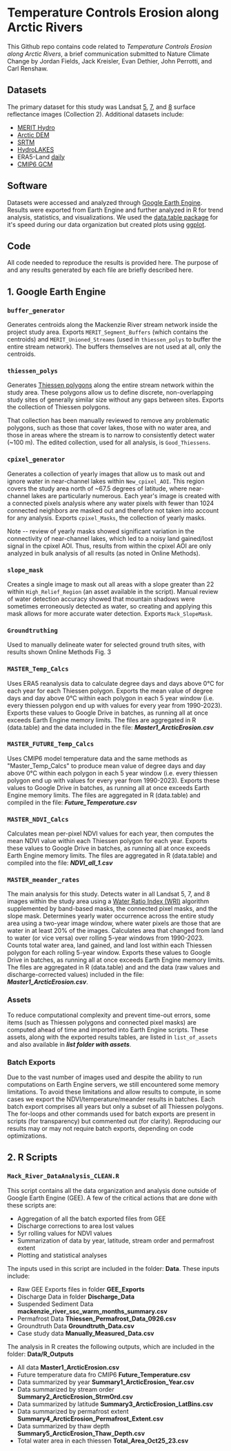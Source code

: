 
# Temperature Controls Erosion along Arctic Rivers
This Github repo contains code related to *Temperature Controls Erosion along Arctic Rivers*, a brief communication submitted to Nature Climate Change by Jordan Fields, Jack Kreisler, Evan Dethier, John Perrotti, and Carl Renshaw.

## Datasets

The primary dataset for this study was Landsat [5](https://developers.google.com/earth-engine/datasets/catalog/LANDSAT_LT05_C02_T1_L2), [7](https://developers.google.com/earth-engine/datasets/catalog/LANDSAT_LE07_C02_T1_L2), and [8](https://developers.google.com/earth-engine/datasets/catalog/LANDSAT_LC08_C02_T1_L2) surface reflectance images (Collection 2). Additional datasets include:

- [MERIT Hydro](https://developers.google.com/earth-engine/datasets/catalog/MERIT_Hydro_v1_0_1)
- [Arctic DEM](https://developers.google.com/earth-engine/datasets/catalog/UMN_PGC_ArcticDEM_V3_2m_mosaic)
- [SRTM](https://developers.google.com/earth-engine/datasets/catalog/CGIAR_SRTM90_V4)
- [HydroLAKES](https://gee-community-catalog.org/projects/hydrolakes/)
- ERA5-Land [daily](https://developers.google.com/earth-engine/datasets/catalog/ECMWF_ERA5_LAND_DAILY_AGGR) 
- [CMIP6 GCM](https://developers.google.com/earth-engine/datasets/catalog/NASA_GDDP-CMIP6)

## Software

Datasets were accessed and analyzed through [Google Earth Engine](https://earthengine.google.com/). Results were exported from Earth Engine and further analyzed in R for trend analysis, statistics, and visualizations. We used the [data.table package](https://cran.r-project.org/web/packages/data.table/data.table.pdf) for it's speed during our data organization but created plots using [ggplot](https://ggplot2.tidyverse.org/reference/). 

## Code

All code needed to reproduce the results is provided here. The purpose of and any results generated by each file are briefly described here.

## 1. Google Earth Engine

### `buffer_generator`

Generates centroids along the Mackenzie River stream network inside the project study area. Exports `MERIT_Segment_Buffers` (which contains the centroids) and `MERIT_Unioned_Streams` (used in `thiessen_polys` to buffer the entire stream network). The buffers themselves are not used at all, only the centroids.

### `thiessen_polys`

Generates [Thiessen polygons](http://www.gitta.info/Accessibilit/en/html/UncProxAnaly_learningObject4.html) along the entire stream network within the study area. These polygons allow us to define discrete, non-overlapping study sites of generally similar size without any gaps between sites. Exports the collection of Thiessen polygons.

That collection has been manually reviewed to remove any problematic polygons, such as those that cover lakes, those with no water area, and those in areas where the stream is to narrow to consistently detect water (~100 m). The edited collection, used for all analysis, is `Good_Thiessens`.

### `cpixel_generator`

Generates a collection of yearly images that allow us to mask out and ignore water in near-channel lakes within `New_cpixel_AOI`. This region covers the study area north of ~67.5 degrees of latitude, where near-channel lakes are particularly numerous. Each year's image is created with a connected pixels analysis where any water pixels with fewer than 1024 connected neighbors are masked out and therefore not taken into account for any analysis. Exports `cpixel_Masks`, the collection of yearly masks.

Note -- review of yearly masks showed significant variation in the connectivity of near-channel lakes, which led to a noisy land gained/lost signal in the cpixel AOI. Thus, results from within the cpixel AOI are only analyzed in bulk analysis of all results (as noted in Online Methods).

### `slope_mask`

Creates a single image to mask out all areas with a slope greater than 22 within `High_Relief_Region` (an asset available in the script). Manual review of water detection accuracy showed that mountain shadows were sometimes erroneously detected as water, so creating and applying this mask allows for more accurate water detection. Exports `Mack_SlopeMask`.

### `Groundtruthing`

Used to manually delineate water for selected ground truth sites, with results shown Online Methods Fig. 3

### `MASTER_Temp_Calcs`

Uses ERA5 reanalysis data to calculate degree days and days above 0°C for each year for each Thiessen polygon. Exports the mean value of degree days and day above 0°C within each polygon in each 5 year window (i.e. every thiessen polygon end up with values for every year from 1990-2023). Exports these values to Google Drive in batches, as running all at once exceeds Earth Engine memory limits. The files are aggregated in R (data.table) and the data included in the file: ***Master1_ArcticErosion.csv***

### `MASTER_FUTURE_Temp_Calcs`
Uses CMIP6 model temperature data and the same methods as "Master_Temp_Calcs" to produce mean value of degree days and day above 0°C within each polygon in each 5 year window (i.e. every thiessen polygon end up with values for every year from 1990-2023). Exports these values to Google Drive in batches, as running all at once exceeds Earth Engine memory limits. The files are aggregated in R (data.table) and compiled in the file: ***Future_Temperature.csv***

### `MASTER_NDVI_Calcs`

Calculates mean per-pixel NDVI values for each year, then computes the mean NDVI value within each Thiessen polygon for each year. Exports these values to Google Drive in batches, as running all at once exceeds Earth Engine memory limits. The files are aggregated in R (data.table) and compiled into the file: ***NDVI_all_1.csv***


### `MASTER_meander_rates`

The main analysis for this study. Detects water in all Landsat 5, 7, and 8 images within the study area using a [Water Ratio Index (WRI)](https://doi.org/10.3390/hydrology10030070) algorithm supplemented by band-based masks, the connected pixel masks, and the slope mask. Determines yearly water occurrence across the entire study area using a two-year image window, where water pixels are those that are water in at least 20% of the images. Calculates area that changed from land to water (or vice versa) over rolling 5-year windows from 1990-2023. Counts total water area, land gained, and land lost within each Thiessen polygon for each rolling 5-year window. Exports these values to Google Drive in batches, as running all at once exceeds Earth Engine memory limits. The files are aggregated in R (data.table) and and the data (raw values and discharge-corrected values) included in the file: ***Master1_ArcticErosion.csv***. 


### Assets

To reduce computational complexity and prevent time-out errors, some items (such as Thiessen polygons and connected pixel masks) are computed ahead of time and imported into Earth Engine scripts. These assets, along with the exported results tables, are listed in `list_of_assets` and also available in ***list folder with assets***.

### Batch Exports
Due to the vast number of images used and despite the ability to run computations on Earth Engine servers, we still encountered some memory limitations. To avoid these limitations and allow results to compute, in some cases we export the NDVI/temperature/meander results in batches. Each batch export comprises all years but only a subset of all Thiessen polygons. The for-loops and other commands used for batch exports are present in scripts (for transparency) but commented out (for clarity). Reproducing our results may or may not require batch exports, depending on code optimizations.


## 2. R Scripts

### `Mack_River_DataAnalysis_CLEAN.R`
This script contains all the data organization and analysis done outside of Google Earth Engine (GEE). A few of the critical actions that are done with these scripts are:

 - Aggregation of all the batch exported files from GEE
 - Discharge corrections to area lost values 
 - 5yr rolling values for NDVI values 
 - Summarization of data by year, latitude, stream order and permafrost extent 
 - Plotting and statistical analyses

The inputs used in this script are included in the folder: **Data**. These inputs include:

 - Raw GEE Exports files in folder **GEE_Exports**
 - Discharge Data in folder **Discharge_Data**
 - Suspended Sediment Data **mackenzie_river_ssc_warm_months_summary.csv**
 - Permafrost Data **Thiessen_Permafrost_Data_0926.csv**
 - Groundtruth Data **Groundtruth_Data.csv**
 - Case study data **Manually_Measured_Data.csv**

The analysis in R creates the following outputs, which are included in the folder: **Data/R_Outputs**

 - All data **Master1_ArcticErosion.csv**
 - Future temperature data fro CMIP6 **Future_Temperature.csv**
 - Data summarized by year **Summary1_ArcticErosion_Year.csv**
 - Data summarized by stream order **Summary2_ArcticErosion_StrmOrd.csv**
 - Data summarized by latitude **Summary3_ArcticErosion_LatBins.csv**
 - Data summarized by permafrost extent **Summary4_ArcticErosion_Permafrost_Extent.csv**
 - Data summarized by thaw depth **Summary5_ArcticErosion_Thaw_Depth.csv**
 - Total water area in each thiessen **Total_Area_Oct25_23.csv**
